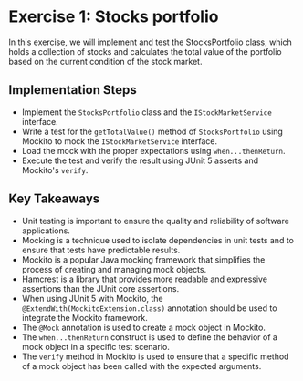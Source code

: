 # Exercise 1: Stocks portfolio
In this exercise, we will implement and test the StocksPortfolio class, which holds a collection of stocks and calculates the total value of the portfolio based on the current condition of the stock market.

## Implementation Steps
- Implement the `StocksPortfolio` class and the `IStockMarketService` interface.
- Write a test for the `getTotalValue()` method of `StocksPortfolio` using Mockito to mock the `IStockMarketService` interface.
- Load the mock with the proper expectations using `when...thenReturn`.
- Execute the test and verify the result using JUnit 5 asserts and Mockito's `verify`.

## Key Takeaways
- Unit testing is important to ensure the quality and reliability of software applications.
- Mocking is a technique used to isolate dependencies in unit tests and to ensure that tests have predictable results.
- Mockito is a popular Java mocking framework that simplifies the process of creating and managing mock objects.
- Hamcrest is a library that provides more readable and expressive assertions than the JUnit core assertions.
- When using JUnit 5 with Mockito, the `@ExtendWith(MockitoExtension.class)` annotation should be used to integrate the Mockito framework.
- The `@Mock` annotation is used to create a mock object in Mockito.
- The `when...thenReturn` construct is used to define the behavior of a mock object in a specific test scenario.
- The `verify` method in Mockito is used to ensure that a specific method of a mock object has been called with the expected arguments.